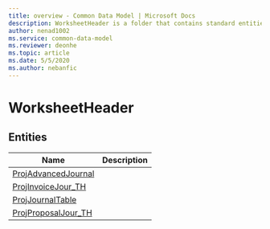 ```yaml
---
title: overview - Common Data Model | Microsoft Docs
description: WorksheetHeader is a folder that contains standard entities related to the Common Data Model.
author: nenad1002
ms.service: common-data-model
ms.reviewer: deonhe
ms.topic: article
ms.date: 5/5/2020
ms.author: nebanfic
---
```


# WorksheetHeader


## Entities

|Name|Description|
|---|---|
|[ProjAdvancedJournal](ProjAdvancedJournal.md)||
|[ProjInvoiceJour_TH](ProjInvoiceJour_TH.md)||
|[ProjJournalTable](ProjJournalTable.md)||
|[ProjProposalJour_TH](ProjProposalJour_TH.md)||
